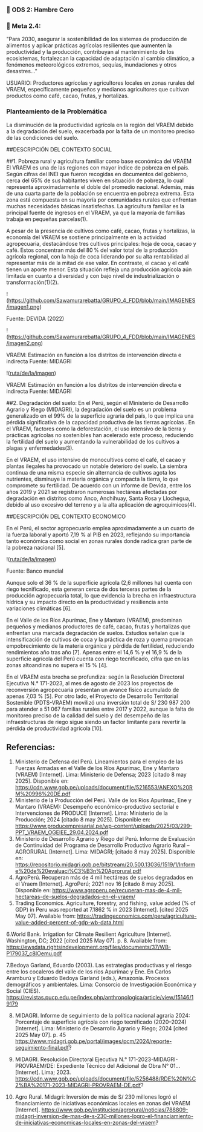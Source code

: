 ### 🌱 ODS 2: Hambre Cero
### 🎯 Meta 2.4:
"Para 2030, asegurar la sostenibilidad de los sistemas de producción de alimentos y aplicar prácticas agrícolas resilientes que aumenten la productividad y la producción, contribuyan al mantenimiento de los ecosistemas, fortalezcan la capacidad de adaptación al cambio climático, a fenómenos meteorológicos extremos, sequías, inundaciones y otros desastres..."

USUARIO: Productores agrícolas y agricultores locales en zonas rurales del VRAEM, específicamente pequeños y medianos agricultores que cultivan productos como café, cacao, frutas, y hortalizas.

### Planteamiento de la Problemática
La disminución de la productividad agrícola en la región del VRAEM debido a la degradación del suelo, exacerbada por la falta de un monitoreo preciso de las condiciones del suelo.


##DESCRIPCIÓN DEL CONTEXTO SOCIAL

##1. Pobreza rural y agricultura familiar como base económica del VRAEM
El VRAEM es una de las regiones con mayor índice de pobreza en el país. Según cifras del INEI que fueron recogidas en documentos del gobierno, cerca del 65% de sus habitantes viven en situación de pobreza, lo cual representa aproximadamente el doble del promedio nacional. Además, más de una cuarta parte de la población se encuentra en pobreza extrema. Esta zona está compuesta en su mayoría por comunidades rurales que enfrentan muchas necesidades básicas insatisfechas. La agricultura familiar es la principal fuente de ingresos en el VRAEM, ya que la mayoría de familias trabaja en pequeñas parcelas(1).

A pesar de la presencia de cultivos como café, cacao, frutas y hortalizas, la economía del VRAEM se sostiene principalmente en la actividad agropecuaria, destacándose tres cultivos principales: hoja de coca, cacao y café. Estos concentran más del 80 % del valor total de la producción agrícola regional, con la hoja de coca liderando por su alta rentabilidad al representar más de la mitad de ese valor. En contraste, el cacao y el café tienen un aporte menor. Esta situación refleja una producción agrícola aún limitada en cuanto a diversidad y con bajo nivel de industrialización o transformación(1)(2).

!(https://github.com/Sawamurarebatta/GRUPO_4_FDD/blob/main/IMAGENES/imagen1.png)

Fuente: DEVIDA (2022)

!(https://github.com/Sawamurarebatta/GRUPO_4_FDD/blob/main/IMAGENES/imagen2.png)

VRAEM: Estimación en función a los distritos de intervención directa e indirecta Fuente: MIDAGRI 

!([ruta/de/la/imagen](https://github.com/Sawamurarebatta/GRUPO_4_FDD/blob/main/IMAGENES/imagen3.png))

VRAEM: Estimación en función a los distritos de intervención directa e indirecta Fuente: MIDAGRI

##2. Degradación del suelo: 
En el Perú, según el Ministerio de Desarrollo Agrario y Riego (MIDAGRI), la degradación del suelo es un problema generalizado en el 99% de la superficie agraria del país, lo que implica una pérdida significativa de la capacidad productiva de las tierras agrícolas . En el VRAEM, factores como la deforestación, el uso intensivo de la tierra y prácticas agrícolas no sostenibles han acelerado este proceso, reduciendo la fertilidad del suelo y aumentando la vulnerabilidad de los cultivos a plagas y enfermedades(3).

En el VRAEM, el uso intensivo de monocultivos como el café, el cacao y plantas ilegales ha provocado un notable deterioro del suelo. La siembra continua de una misma especie sin alternancia de cultivos agota los nutrientes, disminuye la materia orgánica y compacta la tierra, lo que compromete su fertilidad. De acuerdo con un informe de Devida, entre los años 2019 y 2021 se registraron numerosas hectáreas afectadas por degradación en distritos como Anco, Anchihuay, Santa Rosa y Llochegua, debido al uso excesivo del terreno y a la alta aplicación de agroquímicos(4).

##DESCRIPCIÓN DEL CONTEXTO ECONOMICO

En el Perú, el sector agropecuario emplea aproximadamente a un cuarto de la fuerza laboral y aportó 7,19 % al PIB en 2023, reflejando su importancia tanto económica como social en zonas rurales donde radica gran parte de la pobreza nacional [5]. 

!([ruta/de/la/imagen](https://github.com/Sawamurarebatta/GRUPO_4_FDD/blob/main/IMAGENES/imagen4.png))

Fuente: Banco mundial


Aunque solo el 36 % de la superficie agrícola (2,6 millones ha) cuenta con riego tecnificado, esta generan cerca de dos terceras partes de la producción agropecuaria total, lo que evidencia la brecha en infraestructura hídrica y su impacto directo en la productividad y resiliencia ante variaciones climáticas [6].

En el Valle de los Ríos Apurímac, Ene y Mantaro (VRAEM), predominan pequeños y medianos productores de café, cacao, frutas y hortalizas que enfrentan una marcada degradación de suelos. Estudios señalan que la intensificación de cultivos de coca y la práctica de roza y quema provocan empobrecimiento de la materia orgánica y pérdida de fertilidad, reduciendo rendimientos año tras año [7].  Apenas entre el 14,6 % y el 16,9 % de la superficie agrícola del Perú cuenta con riego tecnificado, cifra que en las zonas altoandinas no supera el 15 % [4].

 En el VRAEM esta brecha se profundiza: según la Resolución Directoral Ejecutiva N.° 171-2023, al mes de agosto de 2023 los proyectos de reconversión agropecuaria presentan un avance físico acumulado de apenas 7,03 % [5]. Por otro lado, el Proyecto de Desarrollo Territorial Sostenible (PDTS-VRAEM) movilizó una inversión total de S/ 230 987 200 para atender a 51 067 familias rurales entre 2017 y 2022, aunque la falta de monitoreo preciso de la calidad del suelo y del desempeño de las infraestructuras de riego sigue siendo un factor limitante para revertir la pérdida de productividad agrícola [10].






## Referencias:
1. Ministerio de Defensa del Perú. Lineamientos para el empleo de las Fuerzas Armadas en el Valle de los Ríos Apurímac, Ene y Mantaro (VRAEM) [Internet]. Lima: Ministerio de Defensa; 2023 [citado 8 may 2025]. Disponible en: https://cdn.www.gob.pe/uploads/document/file/5216553/ANEXO%20RM%20996%20DE.pdf
2. Ministerio de la Producción del Perú. Valle de los Ríos Apurímac, Ene y Mantaro (VRAEM): Desempeño económico-productivo sectorial e Intervenciones de PRODUCE [Internet]. Lima: Ministerio de la Producción; 2024 [citado 8 may 2025]. Disponible en: https://www.producempresarial.pe/wp-content/uploads/2025/03/299-PPT_VRAEM_OGEIEE_29.04.2024.pdf
3. Ministerio de Desarrollo Agrario y Riego del Perú. Informe de Evaluación de Continuidad del Programa de Desarrollo Productivo Agrario Rural – AGRORURAL [Internet]. Lima: MIDAGRI; [citado 8 may 2025]. Disponible en: https://repositorio.midagri.gob.pe/bitstream/20.500.13036/1519/1/Informe%20de%20evaluaci%C3%B3n%20Agrorural.pdf
4. AgroPerú. Recuperan más de 4 mil hectáreas de suelos degradados en el Vraem [Internet]. AgroPerú; 2021 nov 16 [citado 8 may 2025]. Disponible en: https://www.agroperu.pe/recuperan-mas-de-4-mil-hectareas-de-suelos-degradados-en-el-vraem/
5. Trading Economics. Agriculture, forestry, and fishing, value added (% of GDP) in Peru was reported at 7.1862 % in 2023 [Internet]. [cited 2025 May 07]. Available from: https://tradingeconomics.com/peru/agriculture-value-added-percent-of-gdp-wb-data.html

6.World Bank. Irrigation for Climate Resilient Agriculture [Internet]. Washington, DC; 2022 [cited 2025 May 07]. p. 8. Available from: https://ewsdata.rightsindevelopment.org/files/documents/37/WB-P179037_c8IOemu.pdf


7.Bedoya Garland, Eduardo (2003). Las estrategias productivas y el riesgo entre los cocaleros del valle de los ríos Apurímac y Ene. En Carlos Aramburú y Eduardo Bedoya Garland (eds.), Amazonía. Procesos demográficos y ambientales. Lima: Consorcio de Investigación Económica y Social (CIES). 
https://revistas.pucp.edu.pe/index.php/anthropologica/article/view/15146/19179


8. MIDAGRI. Informe de seguimiento de la política nacional agraria 2024: Porcentaje de superficie agrícola con riego tecnificado (2020–2024) [Internet]. Lima: Ministerio de Desarrollo Agrario y Riego; 2024 [cited 2025 May 07]. p. 45 https://www.midagri.gob.pe/portal/images/pcm/2024/reporte-seguimiento-final.pdf?


9. MIDAGRI. Resolución Directoral Ejecutiva N.° 171-2023-MIDAGRI-PROVRAEM/DE: Expediente Técnico del Adicional de Obra N° 01… [Internet]. Lima; 2023. https://cdn.www.gob.pe/uploads/document/file/5256488/RDE%20N%C2%BA%20171-2023-MIDAGRI-PROVRAEM-DE.pdf?


10. Agro Rural. Midagri: Inversión de más de S/ 230 millones logró el financiamiento de iniciativas económicas locales en zonas del VRAEM [Internet]. https://www.gob.pe/institucion/agrorural/noticias/788809-midagri-inversion-de-mas-de-s-230-millones-logro-el-financiamiento-de-iniciativas-economicas-locales-en-zonas-del-vraem?







